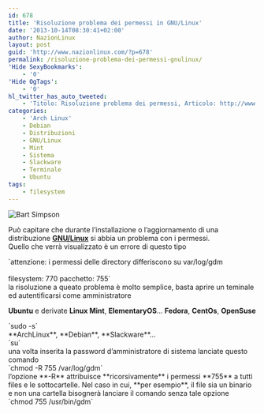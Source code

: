 ```yaml
---
id: 678
title: 'Risoluzione problema dei permessi in GNU/Linux'
date: '2013-10-14T08:30:41+02:00'
author: NazionLinux
layout: post
guid: 'http://www.nazionlinux.com/?p=678'
permalink: /risoluzione-problema-dei-permessi-gnulinux/
'Hide SexyBookmarks':
    - '0'
'Hide OgTags':
    - '0'
hl_twitter_has_auto_tweeted:
    - 'Titolo: Risoluzione problema dei permessi, Articolo: http://www.nazionlinux.com/?p=678'
categories:
    - 'Arch Linux'
    - Debian
    - Distribuzioni
    - GNU/Linux
    - Mint
    - Sistema
    - Slackware
    - Terminale
    - Ubuntu
tags:
    - filesystem
---
```


![Bart Simpson](https://i0.wp.com/farm4.staticflickr.com/3716/12201056624_811bf85ef0_z.jpg?resize=576%2C309)

Può capitare che durante l’installazione o l’aggiornamento di una distribuzione **[GNU/Linux](http://www.gnu.org/home.it.html "GNU/Linux")** si abbia un problema con i permessi.  
Quello che verrà visualizzato è un errore di questo tipo

<div class="wp-terminal">`attenzione: i permessi delle directory differiscono su var/log/gdm<br></br>filesystem: 770 pacchetto: 755`</div>la risoluzione a queato problema è molto semplice, basta aprire un teminale ed autentificarsi come amministratore

**Ubuntu** e derivate **Linux Mint**, **ElementaryOS**… **Fedora**, **CentOs**, **OpenSuse**

<div class="wp-terminal">`sudo -s`</div>**ArchLinux**, **Debian**, **Slackware**…

<div class="wp-terminal">`su`</div>una volta inserita la password d’amministratore di sistema lanciate questo comando

<div class="wp-terminal">`chmod -R 755 /var/log/gdm`</div>l’opzione **-R** attribuisce **ricorsivamente** i permessi **755** a tutti files e le sottocartelle.  
Nel caso in cui, **per esempio**, il file sia un binario e non una cartella bisognerà lanciare il comando senza tale opzione

<div class="wp-terminal">`chmod 755 /usr/bin/gdm`</div>